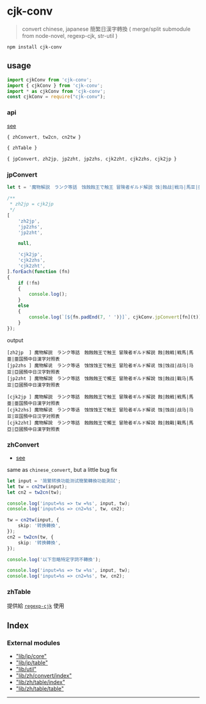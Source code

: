 
# cjk-conv

> convert chinese, japanese 簡繁日漢字轉換 ( merge/split submodule from node-novel, regexp-cjk, str-util )

`npm install cjk-conv`

## usage

```ts
import cjkConv from 'cjk-conv';
import { cjkConv } from 'cjk-conv';
import * as cjkConv from 'cjk-conv';
const cjkConv = require("cjk-conv");
```

### api

[see](lib/index.d.ts)

```ts
{ zhConvert, tw2cn, cn2tw }

{ zhTable }

{ jpConvert, zh2jp, jp2zht, jp2zhs, cjk2zht, cjk2zhs, cjk2jp }
```

### jpConvert

```ts
let t = '魔物解説　ランク等話　蚀蝕蝕王で触王 冒険者ギルド解説 蚀|蝕战|戦马|馬亚|亞國預中日漢字對照表';

/**
 * zh2jp = cjk2jp
 */
[
	'zh2jp',
	'jp2zhs',
	'jp2zht',

	null,

	'cjk2jp',
	'cjk2zhs',
	'cjk2zht',
].forEach(function (fn)
{
	if (!fn)
	{
		console.log();
	}
	else
	{
		console.log(`[${fn.padEnd(7, ' ')}]`, cjkConv.jpConvert[fn](t));
	}
});
```

output
```
[zh2jp  ] 魔物解説　ランク等話　蝕蝕蝕王で触王 冒険者ギルド解説 蝕|蝕戦|戦馬|馬亜|亜国預中日漢字対照表
[jp2zhs ] 魔物解说　ランク等话　蚀蚀蚀王で触王 冒险者ギルド解说 蚀|蚀战|战马|马亚|亞國預中日汉字對照表
[jp2zht ] 魔物解說　ランク等話　蚀蝕蝕王で觸王 冒險者ギルド解說 蚀|蝕战|戰马|馬亚|亞國預中日漢字對照表

[cjk2jp ] 魔物解説　ランク等話　蝕蝕蝕王で触王 冒険者ギルド解説 蝕|蝕戦|戦馬|馬亜|亜国預中日漢字対照表
[cjk2zhs] 魔物解说　ランク等话　蚀蚀蚀王で触王 冒险者ギルド解说 蚀|蚀战|战马|马亚|亚国預中日汉字对照表
[cjk2zht] 魔物解說　ランク等話　蝕蝕蝕王で觸王 冒險者ギルド解說 蝕|蝕戰|戰馬|馬亞|亞國預中日漢字對照表
```

### zhConvert

* [see](lib/zh/convert/index.d.ts)

same as `chinese_convert`, but a little bug fix

```ts
let input = '简繁转换功能测试簡繁轉換功能測試';
let tw = cn2tw(input);
let cn2 = tw2cn(tw);

console.log('input=%s => tw =%s', input, tw);
console.log('input=%s => cn2=%s', tw, cn2);

tw = cn2tw(input, {
	skip: '转换轉換',
});
cn2 = tw2cn(tw, {
	skip: '转换轉換',
});

console.log('以下忽略特定字詞不轉換');

console.log('input=%s => tw =%s', input, tw);
console.log('input=%s => cn2=%s', tw, cn2);

```

### zhTable

提供給 [`regexp-cjk`](https://www.npmjs.com/package/regexp-cjk) 使用



## Index

### External modules

* ["lib/jp/core"](modules/_lib_jp_core_.md)
* ["lib/jp/table"](modules/_lib_jp_table_.md)
* ["lib/util"](modules/_lib_util_.md)
* ["lib/zh/convert/index"](modules/_lib_zh_convert_index_.md)
* ["lib/zh/table/index"](modules/_lib_zh_table_index_.md)
* ["lib/zh/table/table"](modules/_lib_zh_table_table_.md)



---
